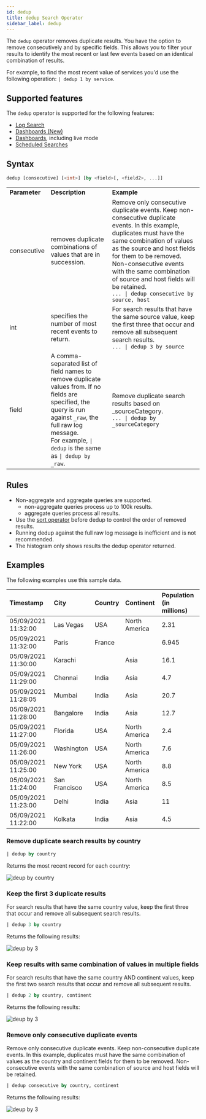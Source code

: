 ```yaml
---
id: dedup
title: dedup Search Operator
sidebar_label: dedup
---
```


The `dedup` operator removes duplicate results. You have the option to remove consecutively and by specific fields. This allows you to filter your results to identify the most recent or last few events based on an identical combination of results.

For example, to find the most recent value of services you'd use the following operation: `| dedup 1 by service`.

## Supported features

The `dedup` operator is supported for the following features:

* [Log Search](/docs/search)
* [Dashboards (New)](/docs/dashboards/about.md)
* [Dashboards](/docs/dashboards), including live mode
* [Scheduled Searches](/docs/alerts/scheduled-searches/schedule-search.md)

## Syntax

```sql
dedup [consecutive] [<int>] [by <field>[, <field2>, ...]]
```

<table>
  <tr>
   <td><strong>Parameter</strong></td>
   <td><strong>Description</strong></td>
   <td><strong>Example</strong></td>
  </tr>
  <tr>
   <td>consecutive</td>
   <td>removes duplicate combinations of values that are in succession.</td>
   <td>Remove only consecutive duplicate events. Keep non-consecutive duplicate events. In this example, duplicates must have the same combination of values as the source and host fields for them to be removed. Non-consecutive events with the same combination of source and host fields will be retained.<br/><code>... | dedup consecutive by source, host</code></td>
  </tr>
  <tr>
   <td>int</td>
   <td>specifies the number of most recent events to return.</td>
   <td>For search results that have the same source value, keep the first three that occur and remove all subsequent search results.<br/><code>... | dedup 3 by source</code></td>
  </tr>
  <tr>
   <td>field</td>
   <td>A comma-separated list of field names to remove duplicate values from. If no fields are specified, the query is run against <code>_raw</code>, the full raw log message.<br/>For example, <code>| dedup</code> is the same as  <code>| dedup by _raw</code>.</td>
   <td>Remove duplicate search results based on _sourceCategory.<br/><code>... | dedup by _sourceCategory</code></td>
  </tr>
</table>

## Rules

* Non-aggregate and aggregate queries are supported.
    * non-aggregate queries process up to 100k results.
    * aggregate queries process all results.
* Use the [sort operator](sort.md) before dedup to control the order of removed results.
* Running dedup against the full raw log message is inefficient and is not recommended.
* The histogram only shows results the dedup operator returned.

## Examples

The following examples use this sample data.

| Timestamp | City | Country | Continent | Population (in millions) |
|:---|:---|:---|:---|:---|
| 05/09/2021 11:32:00 | Las Vegas | USA | North America | 2.31 |
| 05/09/2021 11:32:00 | Paris | France |   | 6.945 |
| 05/09/2021 11:30:00 | Karachi |   | Asia | 16.1 |
| 05/09/2021 11:29:00 | Chennai | India | Asia | 4.7 |
| 05/09/2021 11:28:05 | Mumbai | India | Asia | 20.7 |
| 05/09/2021 11:28:00 | Bangalore | India | Asia | 12.7 |
| 05/09/2021 11:27:00 | Florida | USA | North America | 2.4 |
| 05/09/2021 11:26:00 | Washington | USA | North America | 7.6 |
| 05/09/2021 11:25:00 | New York | USA | North America | 8.8 |
| 05/09/2021 11:24:00 | San Francisco | USA | North America | 8.5 |
| 05/09/2021 11:23:00 | Delhi | India | Asia | 11 |
| 05/09/2021 11:22:00 | Kolkata | India | Asia | 4.5 |

### Remove duplicate search results by country

```sql
| dedup by country
```

Returns the most recent record for each country:

![deup by country](/img/search/searchquerylanguage/search-operators/dedup-by-country.png)

### Keep the first 3 duplicate results

For search results that have the same country value, keep the first three that occur and remove all subsequent search results.

```sql
| dedup 3 by country
```

Returns the following results:

![deup by 3](/img/search/searchquerylanguage/search-operators/dedup-last-3.png)

### Keep results with same combination of values in multiple fields

For search results that have the same country AND continent values, keep the first two search results that occur and remove all subsequent results.

```sql
| dedup 2 by country, continent
```

Returns the following results:

![deup by 3](/img/search/searchquerylanguage/search-operators/dedup-by-two-fields.png)

### Remove only consecutive duplicate events

Remove only consecutive duplicate events. Keep non-consecutive duplicate events. In this example, duplicates must have the same combination of values as the country and continent fields for them to be removed. Non-consecutive events with the same combination of source and host fields will be retained.

```sql
| dedup consecutive by country, continent
```

Returns the following results:

![deup by 3](/img/search/searchquerylanguage/search-operators/dedup-consecutively-two-fields.png)

